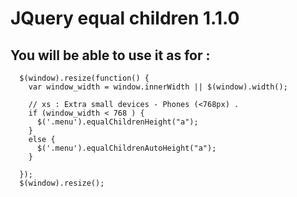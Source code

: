 # JQuery equal children 1.1.0


You will be able to use it as for :
-

      $(window).resize(function() {
        var window_width = window.innerWidth || $(window).width();

        // xs : Extra small devices - Phones (<768px) .
        if (window_width < 768 ) {
          $('.menu').equalChildrenHeight("a");
        }
        else {
          $('.menu').equalChildrenAutoHeight("a");
        }

      });
      $(window).resize();
